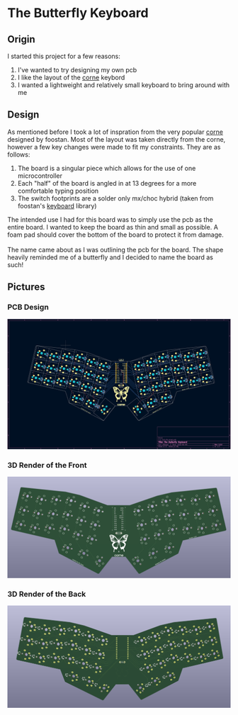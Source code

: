 
# The Butterfly Keyboard

## Origin

I started this project for a few reasons:

1. I've wanted to try designing my own pcb
2. I like the layout of the [corne](https://github.com/foostan/crkbd) keybord 
3. I wanted a lightweight and relatively small keyboard to bring around with me

## Design

As mentioned before I took a lot of inspration from the very popular  [corne](https://github.com/foostan/crkbd) designed by foostan.  Most of the layout was taken directly from the corne, however a few key changes were made to fit my constraints. They are as follows: 

1. The board is a singular piece which allows for the use of one microcontroller
2. Each "half" of the board is angled in at 13 degrees for a more comfortable typing position
3. The switch footprints are a solder only mx/choc hybrid (taken from foostan's [keyboard](https://github.com/foostan/kbd) library)

The intended use I had for this board was to simply use the pcb as the entire board. I wanted to keep the board as thin and small as possible. A foam pad should cover the bottom of the board to protect it from damage. <br> <br>
The name came about as I was outlining the pcb for the board. The shape heavily reminded me of a butterfly and I decided to name the board as such!

## Pictures

### PCB Design
![pcb design](./images/pcb.png)

### 3D Render of the Front
![pcb 3d front](./images/3d_front.png)

### 3D Render of the Back
![pcb 3d back](./images/3d_back.png)
